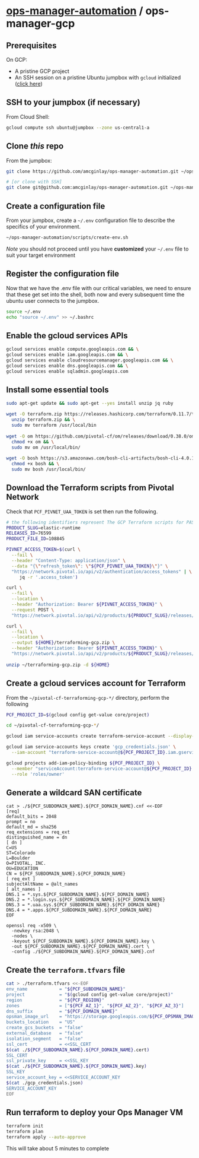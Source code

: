 # [ops-manager-automation](../README.md) / ops-manager-gcp

## Prerequisites

On GCP:
- A pristine GCP project
- An SSH session on a pristine Ubuntu jumpbox with `gcloud` initialized ([click here](../jumpbox-gcp/README.md))

## SSH to your jumpbox (if necessary)

From Cloud Shell:

```bash
gcloud compute ssh ubuntu@jumpbox --zone us-central1-a
```

## Clone _this_ repo

From the jumpbox:

```bash
git clone https://github.com/amcginlay/ops-manager-automation.git ~/ops-manager-automation

# [or clone with SSH]
git clone git@github.com:amcginlay/ops-manager-automation.git ~/ops-manager-automation
```

## Create a configuration file

From your jumpbox, create a `~/.env` configuration file to describe the 
specifics of your environment.

```bash
~/ops-manager-automation/scripts/create-env.sh
```

_Note_ you should not proceed until you have __customized__ your 
`~/.env` file to suit your target environment

## Register the configuration file

Now that we have the .env file with our critical variables, we need to 
ensure that these get set into the shell, both now and every subsequent 
time the ubuntu user connects to the jumpbox.

```bash
source ~/.env
echo "source ~/.env" >> ~/.bashrc
```

## Enable the gcloud services APIs

```bash
gcloud services enable compute.googleapis.com && \
gcloud services enable iam.googleapis.com && \
gcloud services enable cloudresourcemanager.googleapis.com && \
gcloud services enable dns.googleapis.com && \
gcloud services enable sqladmin.googleapis.com
```

## Install some essential tools

```bash
sudo apt-get update && sudo apt-get --yes install unzip jq ruby

wget -O terraform.zip https://releases.hashicorp.com/terraform/0.11.7/terraform_0.11.7_linux_amd64.zip && \
  unzip terraform.zip && \
  sudo mv terraform /usr/local/bin
  
wget -O om https://github.com/pivotal-cf/om/releases/download/0.38.0/om-linux && \
  chmod +x om && \
  sudo mv om /usr/local/bin/
  
wget -O bosh https://s3.amazonaws.com/bosh-cli-artifacts/bosh-cli-4.0.1-linux-amd64 && \
  chmod +x bosh && \
  sudo mv bosh /usr/local/bin/
```

## Download the Terraform scripts from Pivotal Network

Check that `PCF_PIVNET_UAA_TOKEN` is set then run the following.

```bash
# the following identifiers represent The GCP Terraform scripts for PAS v2.1.1 
PRODUCT_SLUG=elastic-runtime
RELEASES_ID=76599
PRODUCT_FILE_ID=108845

PIVNET_ACCESS_TOKEN=$(curl \
  --fail \
  --header "Content-Type: application/json" \
  --data "{\"refresh_token\": \"${PCF_PIVNET_UAA_TOKEN}\"}" \
  "https://network.pivotal.io/api/v2/authentication/access_tokens" | \
     jq -r '.access_token')

curl \
  --fail \
  --location \
  --header "Authorization: Bearer ${PIVNET_ACCESS_TOKEN}" \
  --request POST \
  "https://network.pivotal.io/api/v2/products/${PRODUCT_SLUG}/releases/${RELEASES_ID}/eula_acceptance"

curl \
  --fail \
  --location \
  --output ${HOME}/terraforming-gcp.zip \
  --header "Authorization: Bearer ${PIVNET_ACCESS_TOKEN}" \
  "https://network.pivotal.io/api/v2/products/${PRODUCT_SLUG}/releases/${RELEASES_ID}/product_files/${PRODUCT_FILE_ID}/download"
    
unzip ~/terraforming-gcp.zip -d ${HOME}
```

## Create a gcloud services account for Terraform

From the `~/pivotal-cf-terraforming-gcp-*/` directory, perform the following

```bash
PCF_PROJECT_ID=$(gcloud config get-value core/project)

cd ~/pivotal-cf-terraforming-gcp-*/

gcloud iam service-accounts create terraform-service-account --display-name terraform

gcloud iam service-accounts keys create 'gcp_credentials.json' \
  --iam-account "terraform-service-account@${PCF_PROJECT_ID}.iam.gserviceaccount.com"

gcloud projects add-iam-policy-binding ${PCF_PROJECT_ID} \
  --member "serviceAccount:terraform-service-account@${PCF_PROJECT_ID}.iam.gserviceaccount.com" \
  --role 'roles/owner'
```

## Generate a wildcard SAN certificate
```no-highlight
cat > ./${PCF_SUBDOMAIN_NAME}.${PCF_DOMAIN_NAME}.cnf <<-EOF
[req]
default_bits = 2048
prompt = no
default_md = sha256
req_extensions = req_ext
distinguished_name = dn
[ dn ]
C=US
ST=Colorado
L=Boulder
O=PIVOTAL, INC.
OU=EDUCATION
CN = ${PCF_SUBDOMAIN_NAME}.${PCF_DOMAIN_NAME}
[ req_ext ]
subjectAltName = @alt_names
[ alt_names ]
DNS.1 = *.sys.${PCF_SUBDOMAIN_NAME}.${PCF_DOMAIN_NAME}
DNS.2 = *.login.sys.${PCF_SUBDOMAIN_NAME}.${PCF_DOMAIN_NAME}
DNS.3 = *.uaa.sys.${PCF_SUBDOMAIN_NAME}.${PCF_DOMAIN_NAME}
DNS.4 = *.apps.${PCF_SUBDOMAIN_NAME}.${PCF_DOMAIN_NAME}
EOF

openssl req -x509 \
  -newkey rsa:2048 \
  -nodes \
  -keyout ${PCF_SUBDOMAIN_NAME}.${PCF_DOMAIN_NAME}.key \
  -out ${PCF_SUBDOMAIN_NAME}.${PCF_DOMAIN_NAME}.cert \
  -config ./${PCF_SUBDOMAIN_NAME}.${PCF_DOMAIN_NAME}.cnf
```

## Create the `terraform.tfvars` file

```bash
cat > ./terraform.tfvars <<-EOF
env_name            = "${PCF_SUBDOMAIN_NAME}"
project             = "$(gcloud config get-value core/project)"
region              = "${PCF_REGION}"
zones               = ["${PCF_AZ_1}", "${PCF_AZ_2}", "${PCF_AZ_3}"]
dns_suffix          = "${PCF_DOMAIN_NAME}"
opsman_image_url    = "https://storage.googleapis.com/${PCF_OPSMAN_IMAGE}"
buckets_location    = "US"
create_gcs_buckets  = "false"
external_database   = "false"
isolation_segment   = "false"
ssl_cert            = <<SSL_CERT
$(cat ./${PCF_SUBDOMAIN_NAME}.${PCF_DOMAIN_NAME}.cert)
SSL_CERT
ssl_private_key     = <<SSL_KEY
$(cat ./${PCF_SUBDOMAIN_NAME}.${PCF_DOMAIN_NAME}.key)
SSL_KEY
service_account_key = <<SERVICE_ACCOUNT_KEY
$(cat ./gcp_credentials.json)
SERVICE_ACCOUNT_KEY
EOF
```

## Run terraform to deploy your Ops Manager VM

```bash
terraform init
terraform plan
terraform apply --auto-approve
```

This will take about 5 minutes to complete
